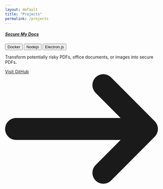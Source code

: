 ```yaml
---
layout: default
title: "Projects"
permalink: /projects
---
```




<div class=" p-6 bg-white border border-gray-200 rounded-lg shadow dark:bg-zinc-800 dark:border-gray-700">
  <div class="flex justify-end">
    <div class="flex-grow">
      <a href="#">
        <h5 class="mb-2 text-2xl font-bold tracking-tight text-zinc-50">Secure My Docs</h5></a>
    </div>
    <button class="flex items-center gap-1 rounded-3xl bg-yellow-400 px-2 py-0.5 text-xs text-black transition-colors hover:bg-yellow-600">Docker</button>
    <button class="flex items-center gap-1 rounded-3xl bg-yellow-400 px-2 py-0.5 text-xs text-black transition-colors hover:bg-yellow-600">Nodejs</button>
    <button class="flex items-center gap-1 rounded-3xl bg-yellow-400 px-2 py-0.5 text-xs text-black transition-colors hover:bg-yellow-600">Electron.js</button>
</div>
    <p class="mb-3 font-normal text-gray-700 dark:text-gray-400">Transform potentially risky PDFs, office documents, or images into secure PDFs.</p>
    <a href="#" class="inline-flex items-center px-3 py-2 text-sm font-medium text-center text-white bg-blue-500 rounded-sm hover:bg-blue-700 focus:ring-4 focus:outline-none focus:ring-blue-300 dark:bg-blue-600 dark:hover:bg-blue-700 dark:focus:ring-blue-800">
        Visit GitHub
        <svg class="rtl:rotate-180 w-3.5 h-3.5 ms-2" aria-hidden="true" xmlns="http://www.w3.org/2000/svg" fill="none" viewBox="0 0 14 10">
            <path stroke="currentColor" stroke-linecap="round" stroke-linejoin="round" stroke-width="2" d="M1 5h12m0 0L9 1m4 4L9 9"/>
        </svg>
    </a>
    
</div>
